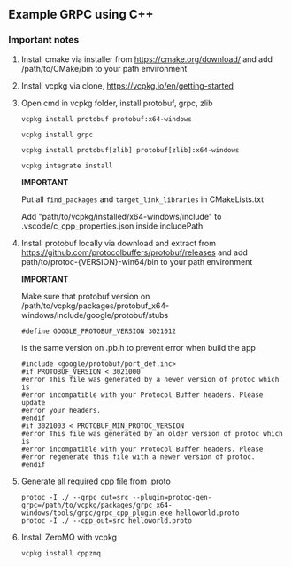 ## Example GRPC using C++

### Important notes

1. Install cmake via installer from https://cmake.org/download/ and add /path/to/CMake/bin to your path environment
2. Install vcpkg via clone, https://vcpkg.io/en/getting-started
3. Open cmd in vcpkg folder, install protobuf, grpc, zlib

    ```
    vcpkg install protobuf protobuf:x64-windows
    ```
    
    ```
    vcpkg install grpc
    ```
    
    ```
    vcpkg install protobuf[zlib] protobuf[zlib]:x64-windows
    ```
    
    ```
    vcpkg integrate install
    ```
    
    **IMPORTANT**
    
    Put all ```find_packages``` and ```target_link_libraries``` in CMakeLists.txt
    
    Add "path/to/vcpkg/installed/x64-windows/include" to .vscode/c_cpp_properties.json inside includePath

4. Install protobuf locally via download and extract from https://github.com/protocolbuffers/protobuf/releases and add path/to/protoc-{VERSION}-win64/bin to your path environment 

    **IMPORTANT**
    
    Make sure that protobuf version on /path/to/vcpkg/packages/protobuf_x64-windows/include/google/protobuf/stubs
    
    ```
    #define GOOGLE_PROTOBUF_VERSION 3021012
    ```
    
    is the same version on .pb.h to prevent error when build the app
    
    ```
    #include <google/protobuf/port_def.inc>
    #if PROTOBUF_VERSION < 3021000
    #error This file was generated by a newer version of protoc which is
    #error incompatible with your Protocol Buffer headers. Please update
    #error your headers.
    #endif
    #if 3021003 < PROTOBUF_MIN_PROTOC_VERSION
    #error This file was generated by an older version of protoc which is
    #error incompatible with your Protocol Buffer headers. Please
    #error regenerate this file with a newer version of protoc.
    #endif
    ```

5. Generate all required cpp file from .proto

    ```
    protoc -I ./ --grpc_out=src --plugin=protoc-gen-grpc=/path/to/vcpkg/packages/grpc_x64-windows/tools/grpc/grpc_cpp_plugin.exe helloworld.proto
    protoc -I ./ --cpp_out=src helloworld.proto
    ```
6. Install ZeroMQ with vcpkg

    ```
    vcpkg install cppzmq
    ```
